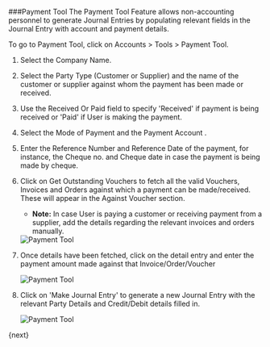<!-- add-breadcrumbs -->
###Payment Tool
The Payment Tool Feature allows non-accounting personnel to generate Journal Entries by populating relevant fields in the Journal Entry with account and payment details.

To go to Payment Tool, click on Accounts > Tools > Payment Tool.

1. Select the Company Name.
2. Select the Party Type (Customer or Supplier) and the name of the customer or supplier against whom the payment has been made or received.
3. Use the Received Or Paid field to specify 'Received' if payment is being received or 'Paid' if User is making the payment.
4. Select the Mode of Payment and the Payment Account .
5. Enter the Reference Number and Reference Date of the payment, for instance, the Cheque no. and Cheque date in case the payment is being made by cheque.
6. Click on Get Outstanding Vouchers to fetch all the valid Vouchers, Invoices and Orders against which a payment can be made/received. These will appear in the Against Voucher section.
	* __Note:__ In case User is paying a customer or receiving payment from a supplier, add the details regarding the relevant invoices and orders manually.

   <img class="screenshot" alt="Payment Tool" src="{{docs_base_url}}/assets/img/accounts/payment-tool-1.png">

7. Once details have been fetched, click on the detail entry and enter the payment amount made against that Invoice/Order/Voucher

   <img class="screenshot" alt="Payment Tool" src="{{docs_base_url}}/assets/img/accounts/payment-tool-2.png">

8. Click on 'Make Journal Entry' to generate a new Journal Entry with the relevant Party Details and Credit/Debit details filled in.

   <img class="screenshot" alt="Payment Tool" src="{{docs_base_url}}/assets/img/accounts/payment-tool-3.png">
	
{next}
